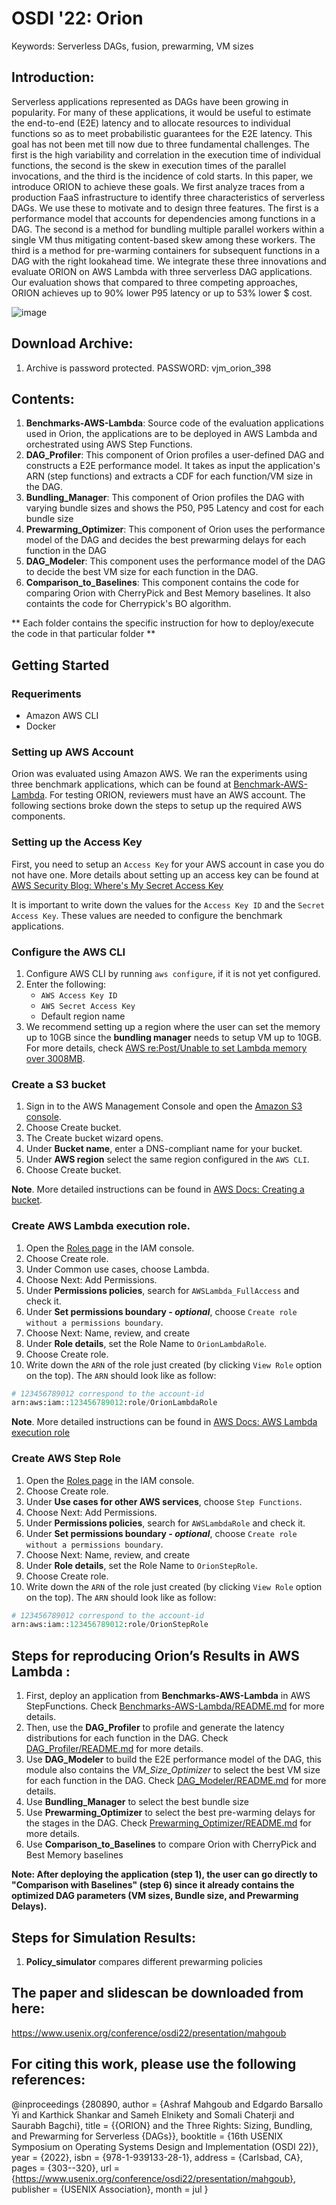 
# OSDI '22: Orion
Keywords: Serverless DAGs, fusion, prewarming, VM sizes

## Introduction:
Serverless applications represented as DAGs have been growing in popularity. For many of these applications, it would be useful to estimate the end-to-end (E2E) latency and to allocate
resources to individual functions so as to meet probabilistic guarantees for the E2E latency. This goal has not been met till now due to three fundamental challenges. The first is the high
variability and correlation in the execution time of individual functions, the second is the skew in execution times of the parallel invocations, and the third is the incidence of cold starts.
In this paper, we introduce ORION to achieve these goals. We first analyze traces from a production FaaS infrastructure to identify three characteristics of serverless DAGs. We use these to motivate and to design three features. The first is a performance model that accounts for dependencies among functions in a DAG. The second is a method for bundling multiple parallel workers within a single VM thus mitigating content-based skew among these workers. The third is a method for pre-warming containers for subsequent functions in a DAG with the right lookahead time. We integrate these
three innovations and evaluate ORION on AWS Lambda with three serverless DAG applications. Our evaluation shows that compared to three competing approaches, ORION achieves up to 90% lower P95 latency or up to 53% lower $ cost.

![image](https://user-images.githubusercontent.com/22545817/163192376-b2c8bc2a-e3bb-4895-98a1-647c066bc338.png)

## Download Archive:
1. Archive is password protected. PASSWORD: vjm_orion_398

## Contents:
1. **Benchmarks-AWS-Lambda**: Source code of the evaluation applications used in Orion, the applications are to be deployed in AWS Lambda and orchestrated using AWS Step Functions. 
2. **DAG_Profiler**: This component of Orion profiles a user-defined DAG and constructs a E2E performance model. It takes as input the application's ARN (step functions) and extracts a CDF for each function/VM size in the DAG.
3. **Bundling_Manager**:  This component of Orion profiles the DAG with varying bundle sizes and shows the P50, P95 Latency and cost for each bundle size
4. **Prewarming_Optimizer**: This component of Orion uses the performance model of the DAG and decides the best prewarming delays for each function in the DAG
5. **DAG_Modeler**: This component uses the performance model of the DAG to decide the best VM size for each function in the DAG. 
6. **Comparison_to_Baselines**: This component contains the code for comparing Orion with CherryPick and Best Memory baselines. It also containts the code for Cherrypick's BO algorithm.

** Each folder contains the specific instruction for how to deploy/execute the code in that particular folder **

## Getting Started

### Requeriments

 * Amazon AWS CLI
 * Docker

### Setting up AWS Account

Orion was evaluated using Amazon AWS. We ran the experiments using three benchmark applications, which can be found at [Benchmark-AWS-Lambda](Benchmarks_AWS_Lambda/README.md). For testing ORION, reviewers must have an AWS account. The following sections broke down the steps to setup up the required AWS components.

### Setting up the Access Key

First, you need to setup an `Access Key` for your AWS account in case you do not have one. More details about setting up an access key can be found at [AWS Security Blog: Where's My Secret Access Key](https://aws.amazon.com/blogs/security/wheres-my-secret-access-key/)

It is important to write down the values for the `Access Key ID` and the `Secret Access Key`. These values are needed to configure the benchmark applications.

### Configure the AWS CLI

1. Configure AWS CLI by running `aws configure`, if it is not yet configured.
2. Enter the following: 
   * `AWS Access Key ID`
   * `AWS Secret Access Key`
   * Default region name
3. We recommend setting up a region where the user can set the memory up to 10GB since the **bundling manager** needs to setup VM up to 10GB. For more details, check [AWS re:Post/Unable to set Lambda memory over 3008MB](https://repost.aws/questions/QUKruWYNDYTSmP17jCnIz6IQ/unable-to-set-lambda-memory-over-3008-mb).

### Create a S3 bucket

1. Sign in to the AWS Management Console and open the [Amazon S3 console](https://console.aws.amazon.com/s3/).
2. Choose Create bucket.
3. The Create bucket wizard opens.
4. Under **Bucket name**, enter a DNS-compliant name for your bucket.
5. Under **AWS region** select the same region configured in the `AWS CLI`.
6. Choose Create bucket.

**Note**. More detailed instructions can be found in [AWS Docs: Creating a bucket](https://docs.aws.amazon.com/AmazonS3/latest/userguide/create-bucket-overview.html).


### Create AWS Lambda execution role.

1. Open the [Roles page](https://console.aws.amazon.com/iam/home#/roles) in the IAM console.
2. Choose Create role.
3. Under Common use cases, choose Lambda.
4. Choose Next: Add Permissions.
5. Under **Permissions policies**, search for `AWSLambda_FullAccess` and check it.
6. Under **Set permissions boundary - *optional***, choose `Create role without a permissions boundary`.
7. Choose Next: Name, review, and create
8. Under **Role details**, set the Role Name to `OrionLambdaRole`.
9. Choose Create role.
10. Write down the `ARN` of the role just created (by clicking `View Role` option on the top). The `ARN` should look like as follow:

```python
# 123456789012 correspond to the account-id
arn:aws:iam::123456789012:role/OrionLambdaRole
```

**Note**. More detailed instructions can be found in [AWS Docs: AWS Lambda execution role](https://docs.aws.amazon.com/lambda/latest/dg/lambda-intro-execution-role.html)

### Create AWS Step Role

1. Open the [Roles page](https://console.aws.amazon.com/iam/home#/roles) in the IAM console.
2. Choose Create role.
3. Under **Use cases for other AWS services**, choose `Step Functions`.
4. Choose Next: Add Permissions.
5. Under **Permissions policies**, search for `AWSLambdaRole` and check it.
6. Under **Set permissions boundary - *optional***, choose `Create role without a permissions boundary`.
7. Choose Next: Name, review, and create
8. Under **Role details**, set the Role Name to `OrionStepRole`.
9. Choose Create role.
10. Write down the `ARN` of the role just created (by clicking `View Role` option on the top). The `ARN` should look like as follow:

```python
# 123456789012 correspond to the account-id
arn:aws:iam::123456789012:role/OrionStepRole
```

## Steps for reproducing Orion’s Results in AWS Lambda :
1. First, deploy an application from **Benchmarks-AWS-Lambda** in AWS StepFunctions. Check  [Benchmarks-AWS-Lambda/README.md](Benchmarks_AWS_Lambda/README.md) for more details.
2. Then, use the **DAG_Profiler** to profile and generate the latency distributions for each function in the DAG. Check [DAG_Profiler/README.md](DAG_Profiler/README.md) for more details.
3. Use **DAG_Modeler** to build the E2E performance model of the DAG, this module also contains the *VM_Size_Optimizer* to select the best VM size for each function in the DAG. Check [DAG_Modeler/README.md](DAG_Modelere/../README.md) for more details. 
4. Use **Bundling_Manager** to select the best bundle size 
5. Use **Prewarming_Optimizer** to select the best pre-warming delays for the stages in the DAG. Check  [Prewarming_Optimizer/README.md](Prewarming_Optimizer/README.md) for more details.
6. Use **Comparison_to_Baselines** to compare Orion with CherryPick and Best Memory baselines

**Note: After deploying the application (step 1), the user can go directly to "Comparison with Baselines" (step 6) since it already contains the optimized DAG parameters (VM sizes, Bundle size, and Prewarming Delays).** 

## Steps for Simulation Results:
1. **Policy_simulator** compares different prewarming policies 

## The paper and slidescan be downloaded from here:
https://www.usenix.org/conference/osdi22/presentation/mahgoub

## For citing this work, please use the following references:
@inproceedings {280890,
author = {Ashraf Mahgoub and Edgardo Barsallo Yi and Karthick Shankar and Sameh Elnikety and Somali Chaterji and Saurabh Bagchi},
title = {{ORION} and the Three Rights: Sizing, Bundling, and Prewarming for Serverless {DAGs}},
booktitle = {16th USENIX Symposium on Operating Systems Design and Implementation (OSDI 22)},
year = {2022},
isbn = {978-1-939133-28-1},
address = {Carlsbad, CA},
pages = {303--320},
url = {https://www.usenix.org/conference/osdi22/presentation/mahgoub},
publisher = {USENIX Association},
month = jul
}

